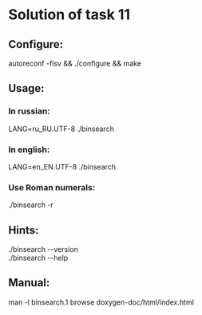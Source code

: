 # Solution of task 11  

## Configure:  
autoreconf -fisv && ./configure && make  

## Usage:  
### In russian:  
LANG=ru_RU.UTF-8 ./binsearch  
### In english:  
LANG=en_EN.UTF-8 ./binsearch
### Use Roman numerals:
./binsearch -r

## Hints:  
./binsearch --version  
./binsearch --help  

## Manual:  
man -l binsearch.1
browse doxygen-doc/html/index.html
